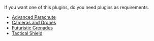 If you want one of this plugins, do you need plugins as requirements.

- [Advanced Parachute](https://forums.alliedmods.net/showthread.php?p=2534158)
- [Cameras and Drones](https://forums.alliedmods.net/showthread.php?p=2537127)
- [Futuristic Grenades](https://forums.alliedmods.net/showthread.php?p=2499362)
- [Tactical Shield](https://forums.alliedmods.net/showthread.php?t=303333)
